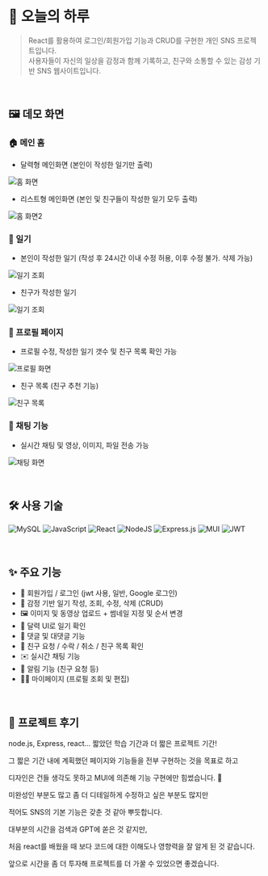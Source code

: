# 📌 오늘의 하루

> React를 활용하여 로그인/회원가입 기능과 CRUD를 구현한 개인 SNS 프로젝트입니다.  
> 사용자들이 자신의 일상을 감정과 함께 기록하고, 친구와 소통할 수 있는 감성 기반 SNS 웹사이트입니다.

<br/>

## 🖼️ 데모 화면

### 🏠 메인 홈

- 달력형 메인화면 (본인이 작성한 일기만 출력)

  
![홈 화면](https://github.com/PRPRSPR/sns_project_diary/blob/master/home.JPG)


- 리스트형 메인화면 (본인 및 친구들이 작성한 일기 모두 출력)

  
![홈 화면2](https://github.com/PRPRSPR/sns_project_diary/blob/master/home2.JPG)



### 📔 일기

- 본인이 작성한 일기 (작성 후 24시간 이내 수정 허용, 이후 수정 불가. 삭제 가능)

  
![일기 조회](https://github.com/PRPRSPR/sns_project_diary/blob/master/diary.JPG)


- 친구가 작성한 일기

  
![일기 조회](https://github.com/PRPRSPR/sns_project_diary/blob/master/diary2.JPG)



### 👤 프로필 페이지

- 프로필 수정, 작성한 일기 갯수 및 친구 목록 확인 가능

  
![프로필 화면](https://github.com/PRPRSPR/sns_project_diary/blob/master/profile.JPG)


- 친구 목록 (친구 추천 기능)

  
![친구 목록](https://github.com/PRPRSPR/sns_project_diary/blob/master/friendList.JPG)



### 💬 채팅 기능

- 실시간 채팅 및 영상, 이미지, 파일 전송 가능

  
![채팅 화면](https://github.com/PRPRSPR/sns_project_diary/blob/master/chat.JPG)



<br/>

## 🛠️ 사용 기술

![MySQL](https://img.shields.io/badge/mysql-4479A1.svg?style=for-the-badge&logo=mysql&logoColor=white)
![JavaScript](https://img.shields.io/badge/javascript-%23323330.svg?style=for-the-badge&logo=javascript&logoColor=%23F7DF1E)
![React](https://img.shields.io/badge/react-%2320232a.svg?style=for-the-badge&logo=react&logoColor=%2361DAFB)
![NodeJS](https://img.shields.io/badge/node.js-6DA55F?style=for-the-badge&logo=node.js&logoColor=white)
![Express.js](https://img.shields.io/badge/express.js-%23404d59.svg?style=for-the-badge&logo=express&logoColor=%2361DAFB)
![MUI](https://img.shields.io/badge/MUI-%230081CB.svg?style=for-the-badge&logo=mui&logoColor=white)
![JWT](https://img.shields.io/badge/JWT-black?style=for-the-badge&logo=JSON%20web%20tokens)

<br/>

## ✨ 주요 기능

- 🔐 회원가입 / 로그인 (jwt 사용, 일반, Google 로그인)
- 📖 감정 기반 일기 작성, 조회, 수정, 삭제 (CRUD)
- 🖼️ 이미지 및 동영상 업로드 + 썸네일 지정 및 순서 변경
- 📅 달력 UI로 일기 확인
- 💬 댓글 및 대댓글 기능
- 👥 친구 요청 / 수락 / 취소 / 친구 목록 확인
- ✉️ 실시간 채팅 기능
- 🔔 알림 기능 (친구 요청 등)
- 🧑‍💼 마이페이지 (프로필 조회 및 편집)

<br/>

## 📝 프로젝트 후기


node.js, Express, react... 짧았던 학습 기간과 더 짧은 프로젝트 기간!

그 짧은 기간 내에 계획했던 페이지와 기능들을 전부 구현하는 것을 목표로 하고

디자인은 건들 생각도 못하고 MUI에 의존해 기능 구현에만 힘썼습니다. 🥺

미완성인 부분도 많고 좀 더 디테일하게 수정하고 싶은 부분도 많지만

적어도 SNS의 기본 기능은 갖춘 것 같아 뿌듯합니다.



대부분의 시간을 검색과 GPT에 쏟은 것 같지만, 

처음 react를 배웠을 때 보다 코드에 대한 이해도나 영향력을 잘 알게 된 것 같습니다.

앞으로 시간을 좀 더 투자해 프로젝트를 더 가꿀 수 있었으면 좋겠습니다.
